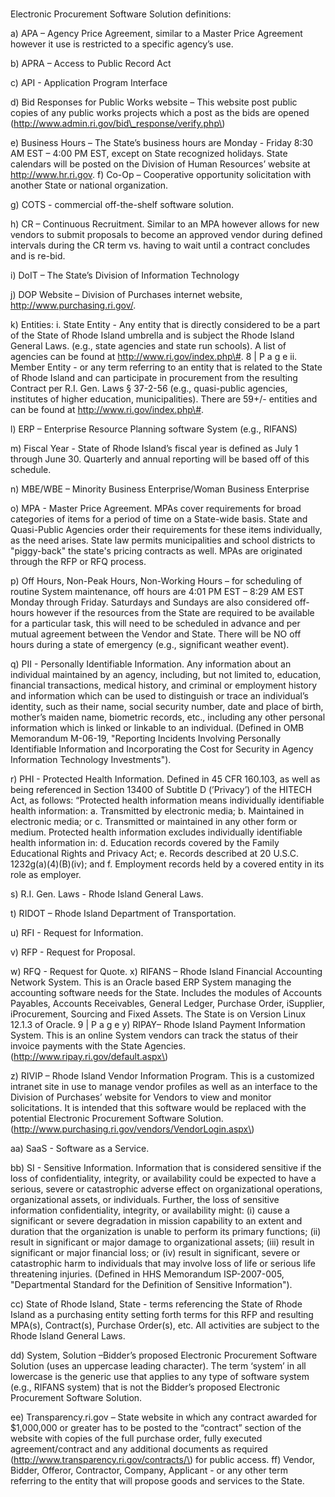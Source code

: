# Electronic Procurement Software Solution definitions:

a\) APA – Agency Price Agreement, similar to a Master Price Agreement however it use is restricted to a specific agency’s use.

b\) APRA – Access to Public Record Act

c\) API - Application Program Interface

d\) Bid Responses for Public Works website – This website post public copies of any public works projects which a post as the bids are opened \(http://www.admin.ri.gov/bid\_response/verify.php\)

e\) Business Hours – The State’s business hours are Monday - Friday 8:30 AM EST – 4:00 PM EST, except on State recognized holidays. State calendars will be posted on the Division of Human Resources’ website at http://www.hr.ri.gov. f\) Co-Op – Cooperative opportunity solicitation with another State or national organization.

g\) COTS - commercial off-the-shelf software solution.

h\) CR – Continuous Recruitment. Similar to an MPA however allows for new vendors to submit proposals to become an approved vendor during defined intervals during the CR term vs. having to wait until a contract concludes and is re-bid.

i\) DoIT – The State’s Division of Information Technology

j\) DOP Website – Division of Purchases internet website, http://www.purchasing.ri.gov/.

k\) Entities: i. State Entity - Any entity that is directly considered to be a part of the State of Rhode Island umbrella and is subject the Rhode Island General Laws. \(e.g., state agencies and state run schools\). A list of agencies can be found at http://www.ri.gov/index.php\#. 8 \| P a g e ii. Member Entity - or any term referring to an entity that is related to the State of Rhode Island and can participate in procurement from the resulting Contract per R.I. Gen. Laws § 37-2-56 \(e.g., quasi-public agencies, institutes of higher education, municipalities\). There are 59+/- entities and can be found at http://www.ri.gov/index.php\#.

l\) ERP – Enterprise Resource Planning software System \(e.g., RIFANS\)

m\) Fiscal Year - State of Rhode Island’s fiscal year is defined as July 1 through June 30. Quarterly and annual reporting will be based off of this schedule.

n\) MBE/WBE – Minority Business Enterprise/Woman Business Enterprise

o\) MPA - Master Price Agreement. MPAs cover requirements for broad categories of items for a period of time on a State-wide basis. State and Quasi-Public Agencies order their requirements for these items individually, as the need arises. State law permits municipalities and school districts to "piggy-back" the state's pricing contracts as well. MPAs are originated through the RFP or RFQ process.

p\) Off Hours, Non-Peak Hours, Non-Working Hours – for scheduling of routine System maintenance, off hours are 4:01 PM EST – 8:29 AM EST Monday through Friday. Saturdays and Sundays are also considered off-hours however if the resources from the State are required to be available for a particular task, this will need to be scheduled in advance and per mutual agreement between the Vendor and State. There will be NO off hours during a state of emergency \(e.g., significant weather event\).

q\) PII - Personally Identifiable Information. Any information about an individual maintained by an agency, including, but not limited to, education, financial transactions, medical history, and criminal or employment history and information which can be used to distinguish or trace an individual’s identity, such as their name, social security number, date and place of birth, mother’s maiden name, biometric records, etc., including any other personal information which is linked or linkable to an individual. \(Defined in OMB Memorandum M-06-19, "Reporting Incidents Involving Personally Identifiable Information and Incorporating the Cost for Security in Agency Information Technology Investments"\).

r\) PHI - Protected Health Information. Defined in 45 CFR 160.103, as well as being referenced in Section 13400 of Subtitle D \(’Privacy’\) of the HITECH Act, as follows: “Protected health information means individually identifiable health information: a. Transmitted by electronic media; b. Maintained in electronic media; or c. Transmitted or maintained in any other form or medium. Protected health information excludes individually identifiable health information in: d. Education records covered by the Family Educational Rights and Privacy Act; e. Records described at 20 U.S.C. 1232g\(a\)\(4\)\(B\)\(iv\); and f. Employment records held by a covered entity in its role as employer.

s\) R.I. Gen. Laws - Rhode Island General Laws.

t\) RIDOT – Rhode Island Department of Transportation.

u\) RFI - Request for Information.

v\) RFP - Request for Proposal.

w\) RFQ - Request for Quote. x\) RIFANS – Rhode Island Financial Accounting Network System. This is an Oracle based ERP System managing the accounting software needs for the State. Includes the modules of Accounts Payables, Accounts Receivables, General Ledger, Purchase Order, iSupplier, iProcurement, Sourcing and Fixed Assets. The State is on Version Linux 12.1.3 of Oracle. 9 \| P a g e y\) RIPAY– Rhode Island Payment Information System. This is an online System vendors can track the status of their invoice payments with the State Agencies. \(http://www.ripay.ri.gov/default.aspx\)

z\) RIVIP – Rhode Island Vendor Information Program. This is a customized intranet site in use to manage vendor profiles as well as an interface to the Division of Purchases’ website for Vendors to view and monitor solicitations. It is intended that this software would be replaced with the potential Electronic Procurement Software Solution. \(http://www.purchasing.ri.gov/vendors/VendorLogin.aspx\)

aa\) SaaS - Software as a Service.

bb\) SI - Sensitive Information. Information that is considered sensitive if the loss of confidentiality, integrity, or availability could be expected to have a serious, severe or catastrophic adverse effect on organizational operations, organizational assets, or individuals. Further, the loss of sensitive information confidentiality, integrity, or availability might: \(i\) cause a significant or severe degradation in mission capability to an extent and duration that the organization is unable to perform its primary functions; \(ii\) result in significant or major damage to organizational assets; \(iii\) result in significant or major financial loss; or \(iv\) result in significant, severe or catastrophic harm to individuals that may involve loss of life or serious life threatening injuries. \(Defined in HHS Memorandum ISP-2007-005, "Departmental Standard for the Definition of Sensitive Information"\).

cc\) State of Rhode Island, State - terms referencing the State of Rhode Island as a purchasing entity setting forth terms for this RFP and resulting MPA\(s\), Contract\(s\), Purchase Order\(s\), etc. All activities are subject to the Rhode Island General Laws.

dd\) System, Solution –Bidder’s proposed Electronic Procurement Software Solution \(uses an uppercase leading character\). The term ‘system’ in all lowercase is the generic use that applies to any type of software system \(e.g., RIFANS system\) that is not the Bidder’s proposed Electronic Procurement Software Solution.

ee\) Transparency.ri.gov – State website in which any contract awarded for $1,000,000 or greater has to be posted to the “contract” section of the website with copies of the full purchase order, fully executed agreement/contract and any additional documents as required \(http://www.transparency.ri.gov/contracts/\) for public access. ff\) Vendor, Bidder, Offeror, Contractor, Company, Applicant - or any other term referring to the entity that will propose goods and services to the State.

